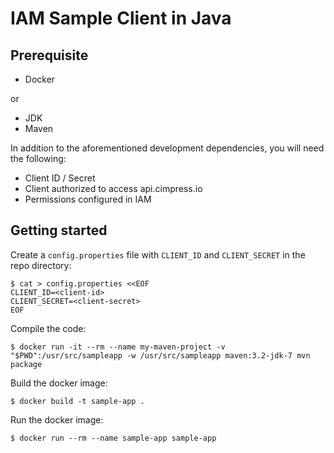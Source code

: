 # IAM Sample Client in Java

## Prerequisite

- Docker

or

- JDK
- Maven

In addition to the aforementioned development dependencies, you will need the following:

- Client ID / Secret
- Client authorized to access api.cimpress.io
- Permissions configured in IAM

## Getting started

Create a `config.properties` file with `CLIENT_ID` and `CLIENT_SECRET` in the repo directory:

```
$ cat > config.properties <<EOF
CLIENT_ID=<client-id>
CLIENT_SECRET=<client-secret>
EOF
```

Compile the code:

```
$ docker run -it --rm --name my-maven-project -v "$PWD":/usr/src/sampleapp -w /usr/src/sampleapp maven:3.2-jdk-7 mvn package
```

Build the docker image:

```
$ docker build -t sample-app .
```

Run the docker image:

```
$ docker run --rm --name sample-app sample-app
```
